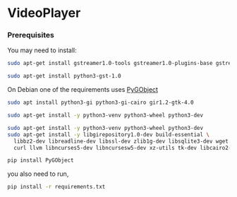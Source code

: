 # VideoPlayer

### Prerequisites

You may need to install:

```bash
sudo apt-get install gstreamer1.0-tools gstreamer1.0-plugins-base gstreamer1.0-plugins-good gstreamer1.0-plugins-bad gstreamer1.0-plugins-ugly
```

```bash
sudo apt-get install python3-gst-1.0
```

On Debian one of the requirements uses [PyGObject](https://pygobject.readthedocs.io/en/latest/index.html)

```bash
sudo apt install python3-gi python3-gi-cairo gir1.2-gtk-4.0
```

```bash
sudo apt-get install -y python3-venv python3-wheel python3-dev
```

```bash
sudo apt-get install -y python3-venv python3-wheel python3-dev
sudo apt-get install -y libgirepository1.0-dev build-essential \
  libbz2-dev libreadline-dev libssl-dev zlib1g-dev libsqlite3-dev wget \
  curl llvm libncurses5-dev libncursesw5-dev xz-utils tk-dev libcairo2-dev
```

```bash
pip install PyGObject
```

you also need to run,

```bash
pip install -r requirements.txt
```
